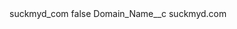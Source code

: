 <?xml version="1.0" encoding="UTF-8"?>
<CustomMetadata xmlns="http://soap.sforce.com/2006/04/metadata" xmlns:xsi="http://www.w3.org/2001/XMLSchema-instance" xmlns:xsd="http://www.w3.org/2001/XMLSchema">
    <label>suckmyd_com</label>
    <protected>false</protected>
    <values>
        <field>Domain_Name__c</field>
        <value xsi:type="xsd:string">suckmyd.com</value>
    </values>
</CustomMetadata>
